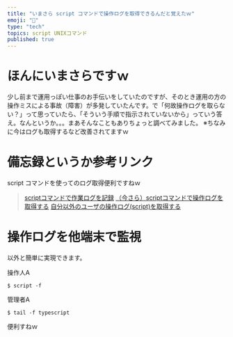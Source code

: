 ```yaml
---
title: "いまさら script コマンドで操作ログを取得できるんだと覚えたｗ"
emoji: "📝"
type: "tech"
topics: script UNIXコマンド
published: true
---
```


# ほんにいまさらですｗ
少し前まで運用っぽい仕事のお手伝いをしていたのですが、そのとき運用の方の操作ミスによる事故（障害）が多発していたんです。で「何故操作ログを取らない？」って思っていたら、「そういう手順で指示されていないから」っていう答え。なんというか。。。まあそんなこともありちょっと調べてみました。
※ちなみに今はログも取得するなど改善されてますｗ

# 備忘録というか参考リンク
script コマンドを使ってのログ取得便利ですねｗ

> [scriptコマンドで作業ログを記録](http://dev.classmethod.jp/server-side/os/scriptcommand/)
> [（今さら）scriptコマンドで操作ログを取得する](http://d.hatena.ne.jp/higher_tomorrow/20110330/1301435608)
> [自分以外のユーザの操作ログ(script)を取得する](http://qiita.com/tukiyo3/items/790124b5de7ff0c90eec)

# 操作ログを他端末で監視
以外と簡単に実現できます。

操作人A

```bash:
$ script -f
```

管理者A

```bash:
$ tail -f typescript
```

便利すねｗ






